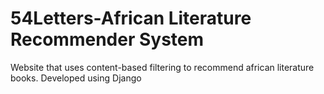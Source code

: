 # 54Letters-African Literature Recommender System
 Website that uses content-based filtering to recommend african literature books. Developed using Django

